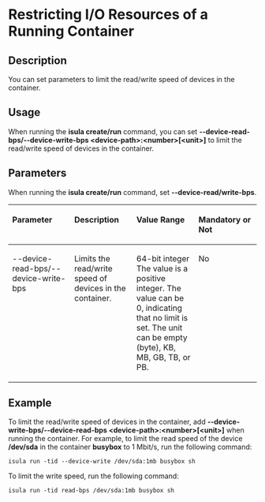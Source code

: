 # Restricting I/O Resources of a Running Container<a name="EN-US_TOPIC_0184808081"></a>

## Description<a name="en-us_topic_0183293570_section13350115135310"></a>

You can set parameters to limit the read/write speed of devices in the container.

## **Usage**<a name="en-us_topic_0183293570_section188811239165314"></a>

When running the  **isula create/run**  command, you can set  **--device-read-bps/--device-write-bps <device-path\>:<number\>\[<unit\>\]**  to limit the read/write speed of devices in the container.

## Parameters<a name="en-us_topic_0183293570_section204328722112"></a>

When running the  **isula create/run**  command, set  **--device-read/write-bps**.

<a name="en-us_topic_0183293570_teea6792d7cdc4de6bbec22c6d34a8a56"></a>
<table><thead align="left"><tr id="en-us_topic_0183293570_r461aacfe00054dd09da79ded3d0d5677"><th class="cellrowborder" valign="top" width="25%" id="mcps1.1.5.1.1"><p id="en-us_topic_0183293570_a4713c2757b4742f1bcfc60cf8f92362b"><a name="en-us_topic_0183293570_a4713c2757b4742f1bcfc60cf8f92362b"></a><a name="en-us_topic_0183293570_a4713c2757b4742f1bcfc60cf8f92362b"></a><strong id="en-us_topic_0183293570_en-us_topic_0075721648_b576494217460"><a name="en-us_topic_0183293570_en-us_topic_0075721648_b576494217460"></a><a name="en-us_topic_0183293570_en-us_topic_0075721648_b576494217460"></a>Parameter</strong></p>
</th>
<th class="cellrowborder" valign="top" width="25%" id="mcps1.1.5.1.2"><p id="en-us_topic_0183293570_en-us_topic_0075721648_p349275174212"><a name="en-us_topic_0183293570_en-us_topic_0075721648_p349275174212"></a><a name="en-us_topic_0183293570_en-us_topic_0075721648_p349275174212"></a>Description</p>
</th>
<th class="cellrowborder" valign="top" width="25%" id="mcps1.1.5.1.3"><p id="en-us_topic_0183293570_a4d0aaa96c3b242aca9d2c22e494195f2"><a name="en-us_topic_0183293570_a4d0aaa96c3b242aca9d2c22e494195f2"></a><a name="en-us_topic_0183293570_a4d0aaa96c3b242aca9d2c22e494195f2"></a>Value Range</p>
</th>
<th class="cellrowborder" valign="top" width="25%" id="mcps1.1.5.1.4"><p id="en-us_topic_0183293570_a4cfdf0a8726d4fd08a52bb078988fc90"><a name="en-us_topic_0183293570_a4cfdf0a8726d4fd08a52bb078988fc90"></a><a name="en-us_topic_0183293570_a4cfdf0a8726d4fd08a52bb078988fc90"></a>Mandatory or Not</p>
</th>
</tr>
</thead>
<tbody><tr id="en-us_topic_0183293570_r771d05a684c4482b930111a484d0e970"><td class="cellrowborder" valign="top" width="25%" headers="mcps1.1.5.1.1 "><p id="en-us_topic_0183293570_p15638101313244"><a name="en-us_topic_0183293570_p15638101313244"></a><a name="en-us_topic_0183293570_p15638101313244"></a>--device-read-bps/--device-write-bps</p>
</td>
<td class="cellrowborder" valign="top" width="25%" headers="mcps1.1.5.1.2 "><p id="en-us_topic_0183293570_p121511444243"><a name="en-us_topic_0183293570_p121511444243"></a><a name="en-us_topic_0183293570_p121511444243"></a>Limits the read/write speed of devices in the container.</p>
</td>
<td class="cellrowborder" valign="top" width="25%" headers="mcps1.1.5.1.3 "><p id="en-us_topic_0183293570_p1363841312411"><a name="en-us_topic_0183293570_p1363841312411"></a><a name="en-us_topic_0183293570_p1363841312411"></a>64-bit integer The value is a positive integer. The value can be 0, indicating that no limit is set. The unit can be empty (byte), KB, MB, GB, TB, or PB.</p>
</td>
<td class="cellrowborder" valign="top" width="25%" headers="mcps1.1.5.1.4 "><p id="en-us_topic_0183293570_p11638413142415"><a name="en-us_topic_0183293570_p11638413142415"></a><a name="en-us_topic_0183293570_p11638413142415"></a>No</p>
</td>
</tr>
</tbody>
</table>

## Example<a name="en-us_topic_0183293570_section1734193235916"></a>

To limit the read/write speed of devices in the container, add  **--device-write-bps/--device-read-bps <device-path\>:<number\>\[<unit\>\]**  when running the container. For example, to limit the read speed of the device  **/dev/sda**  in the container  **busybox**  to 1 Mbit/s, run the following command:

```
isula run -tid --device-write /dev/sda:1mb busybox sh
```

To limit the write speed, run the following command:

```
isula run -tid read-bps /dev/sda:1mb busybox sh
```

